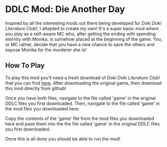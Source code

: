 # DDLC Mod: Die Another Day
Inspired by all the interesting mods out there being developed for *Doki Doki Literature Club!*, I attepted to create my own!
It's a super basic mod where you play as a self-aware MC who, after getting the ending with spending eternity with Monika, is somehow placed at the beginning of the game. You, or MC rather, decide that you have a new chance to save the others and expose Monika for the murderer she is!

## How To Play
To play this mod you'll need a fresh download of *Doki Doki Literature Club!* that you can find [here](https://ddlc.moe/ "DDLC").
After downloading the original game, then download this mod directly from github!

Once you have both files, navigate to the file called 'game' in the original DDLC files you first downloaded. Then, navigate to the file called 'game' in the mod files you downloaded here.

Copy the contents of the 'game' file from the mod files you downloaded here and pase them into the the file called 'game' in the original DDLC files you first downloaded. 

Once this is all done you should be able to run the mod!
